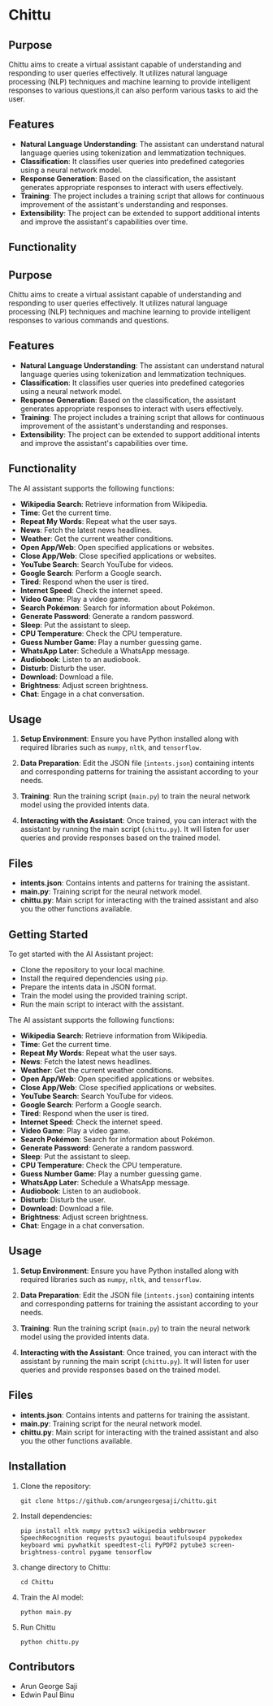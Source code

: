 # Chittu

## Purpose
Chittu aims to create a virtual assistant capable of understanding and responding to user queries effectively. It utilizes natural language processing (NLP) techniques and machine learning to provide intelligent responses to various questions,it can also perform various tasks to aid the user.

## Features
- **Natural Language Understanding**: The assistant can understand natural language queries using tokenization and lemmatization techniques.
- **Classification**: It classifies user queries into predefined categories using a neural network model.
- **Response Generation**: Based on the classification, the assistant generates appropriate responses to interact with users effectively.
- **Training**: The project includes a training script that allows for continuous improvement of the assistant's understanding and responses.
- **Extensibility**: The project can be extended to support additional intents and improve the assistant's capabilities over time.

## Functionality

## Purpose
Chittu aims to create a virtual assistant capable of understanding and responding to user queries effectively. It utilizes natural language processing (NLP) techniques and machine learning to provide intelligent responses to various commands and questions.

## Features
- **Natural Language Understanding**: The assistant can understand natural language queries using tokenization and lemmatization techniques.
- **Classification**: It classifies user queries into predefined categories using a neural network model.
- **Response Generation**: Based on the classification, the assistant generates appropriate responses to interact with users effectively.
- **Training**: The project includes a training script that allows for continuous improvement of the assistant's understanding and responses.
- **Extensibility**: The project can be extended to support additional intents and improve the assistant's capabilities over time.

## Functionality
The AI assistant supports the following functions:
- **Wikipedia Search**: Retrieve information from Wikipedia.
- **Time**: Get the current time.
- **Repeat My Words**: Repeat what the user says.
- **News**: Fetch the latest news headlines.
- **Weather**: Get the current weather conditions.
- **Open App/Web**: Open specified applications or websites.
- **Close App/Web**: Close specified applications or websites.
- **YouTube Search**: Search YouTube for videos.
- **Google Search**: Perform a Google search.
- **Tired**: Respond when the user is tired.
- **Internet Speed**: Check the internet speed.
- **Video Game**: Play a video game.
- **Search Pokémon**: Search for information about Pokémon.
- **Generate Password**: Generate a random password.
- **Sleep**: Put the assistant to sleep.
- **CPU Temperature**: Check the CPU temperature.
- **Guess Number Game**: Play a number guessing game.
- **WhatsApp Later**: Schedule a WhatsApp message.
- **Audiobook**: Listen to an audiobook.
- **Disturb**: Disturb the user.
- **Download**: Download a file.
- **Brightness**: Adjust screen brightness.
- **Chat**: Engage in a chat conversation.

## Usage
1. **Setup Environment**: Ensure you have Python installed along with required libraries such as `numpy`, `nltk`, and `tensorflow`.
   
2. **Data Preparation**: Edit the  JSON file (`intents.json`) containing intents and corresponding patterns for training the assistant according to your needs.

3. **Training**: Run the training script (`main.py`) to train the neural network model using the provided intents data.

4. **Interacting with the Assistant**: Once trained, you can interact with the assistant by running the main script (`chittu.py`). It will listen for user queries and provide responses based on the trained model.

## Files
- **intents.json**: Contains intents and patterns for training the assistant.
- **main.py**: Training script for the neural network model.
- **chittu.py**: Main script for interacting with the trained assistant and also you the other functions available.

## Getting Started
To get started with the AI Assistant project:
- Clone the repository to your local machine.
- Install the required dependencies using `pip`.
- Prepare the intents data in JSON format.
- Train the model using the provided training script.
- Run the main script to interact with the assistant.

The AI assistant supports the following functions:
- **Wikipedia Search**: Retrieve information from Wikipedia.
- **Time**: Get the current time.
- **Repeat My Words**: Repeat what the user says.
- **News**: Fetch the latest news headlines.
- **Weather**: Get the current weather conditions.
- **Open App/Web**: Open specified applications or websites.
- **Close App/Web**: Close specified applications or websites.
- **YouTube Search**: Search YouTube for videos.
- **Google Search**: Perform a Google search.
- **Tired**: Respond when the user is tired.
- **Internet Speed**: Check the internet speed.
- **Video Game**: Play a video game.
- **Search Pokémon**: Search for information about Pokémon.
- **Generate Password**: Generate a random password.
- **Sleep**: Put the assistant to sleep.
- **CPU Temperature**: Check the CPU temperature.
- **Guess Number Game**: Play a number guessing game.
- **WhatsApp Later**: Schedule a WhatsApp message.
- **Audiobook**: Listen to an audiobook.
- **Disturb**: Disturb the user.
- **Download**: Download a file.
- **Brightness**: Adjust screen brightness.
- **Chat**: Engage in a chat conversation.

## Usage
1. **Setup Environment**: Ensure you have Python installed along with required libraries such as `numpy`, `nltk`, and `tensorflow`.
   
2. **Data Preparation**: Edit the  JSON file (`intents.json`) containing intents and corresponding patterns for training the assistant according to your needs.

3. **Training**: Run the training script (`main.py`) to train the neural network model using the provided intents data.

4. **Interacting with the Assistant**: Once trained, you can interact with the assistant by running the main script (`chittu.py`). It will listen for user queries and provide responses based on the trained model.

## Files
- **intents.json**: Contains intents and patterns for training the assistant.
- **main.py**: Training script for the neural network model.
- **chittu.py**: Main script for interacting with the trained assistant and also you the other functions available.

## Installation
1. Clone the repository:

       git clone https://github.com/arungeorgesaji/chittu.git

2. Install dependencies:

       pip install nltk numpy pyttsx3 wikipedia webbrowser SpeechRecognition requests pyautogui beautifulsoup4 pypokedex keyboard wmi pywhatkit speedtest-cli PyPDF2 pytube3 screen-brightness-control pygame tensorflow


3. change directory to Chittu:

       cd Chittu
   
4. Train the AI model:

       python main.py

5. Run Chittu

       python chittu.py

## Contributors
- Arun George Saji
- Edwin Paul Binu

